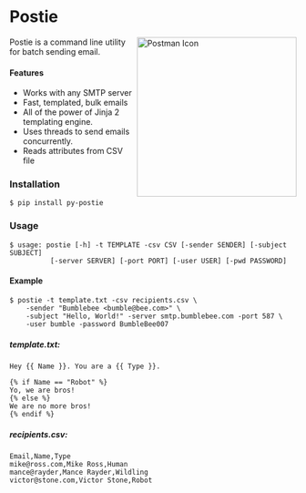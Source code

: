 # Postie

<img src="http://41.media.tumblr.com/tumblr_md787xAplD1rnrne9o1_1280.png" width="280" alt="Postman Icon" align="right">
Postie is a command line utility for batch sending email.

#### Features

* Works with any SMTP server
* Fast, templated, bulk emails
* All of the power of Jinja 2 templating engine.
* Uses threads to send emails concurrently.
* Reads attributes from CSV file

### Installation

    $ pip install py-postie

### Usage

    $ usage: postie [-h] -t TEMPLATE -csv CSV [-sender SENDER] [-subject SUBJECT]
              [-server SERVER] [-port PORT] [-user USER] [-pwd PASSWORD]

#### Example

```
$ postie -t template.txt -csv recipients.csv \
    -sender "Bumblebee <bumble@bee.com>" \
    -subject "Hello, World!" -server smtp.bumblebee.com -port 587 \
    -user bumble -password BumbleBee007
```

##### template.txt:

```
Hey {{ Name }}. You are a {{ Type }}.

{% if Name == "Robot" %}
Yo, we are bros!
{% else %}
We are no more bros!
{% endif %}
```

##### recipients.csv:

```
Email,Name,Type
mike@ross.com,Mike Ross,Human
mance@rayder,Mance Rayder,Wildling
victor@stone.com,Victor Stone,Robot
```

